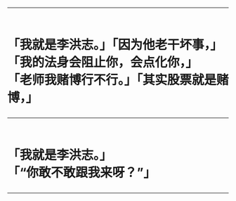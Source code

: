 <h1>
<hr>
<br>「我就是李洪志。」「因为他老干坏事，」
<br>「我的法身会阻止你，会点化你，」
<br>「老师我赌博行不行。」「其实股票就是赌博，」
<hr>
<br>「我就是李洪志。」
<br>「“你敢不敢跟我来呀？”」
<hr>
</h1>
